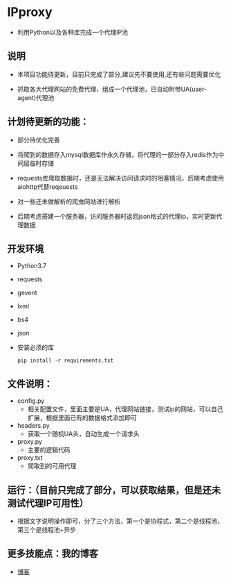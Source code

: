 # IPproxy

* 利用Python以及各种库完成一个代理IP池


## 说明

* 本项目功能待更新，目前只完成了部分,建议先不要使用,还有些问题需要优化

* 抓取各大代理网站的免费代理，组成一个代理池，已自动附带UA(user-agent)代理池


## 计划待更新的功能：

* 部分待优化完善

* 将爬到的数据存入mysql数据库作永久存储，将代理的一部分存入redis作为中间层临时存储

* requests库爬取数据时，还是无法解决访问请求时的阻塞情况，后期考虑使用aiohttp代替reqeuests

* 对一些还未做解析的爬虫网站进行解析

* 后期考虑搭建一个服务器，访问服务器时返回json格式的代理ip，实时更新代理数据


## 开发环境

* Python3.7
* requests
* gevent
* lxml
* bs4
* json


* 安装必须的库

    ``pip install -r requirements.txt ``
    
## 文件说明：

* config.py
	+ 相关配置文件，里面主要是UA，代理网站链接，测试ip的网站，可以自己扩展，根据里面已有的数据格式添加即可
* headers.py
	+ 获取一个随机UA头，自动生成一个请求头
* proxy.py 
	+ 主要的逻辑代码
* proxy.txt
	+ 爬取到的可用代理


## 运行：（目前只完成了部分，可以获取结果，但是还未测试代理IP可用性）

* 根据文字说明操作即可，分了三个方法，第一个是协程式，第二个是线程池，第三个是线程池+异步

## 更多技能点：我的博客
* [博客](https://www.cnblogs.com/Eeyhan '博客')